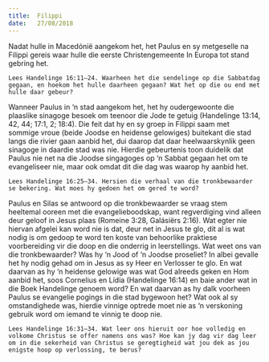 ```yaml
---
title:  Filippi
date:   27/08/2018
---
```


Nadat hulle in Macedónië aangekom het, het Paulus en sy metgeselle na Filippi gereis waar hulle die eerste Christengemeente In Europa tot stand gebring het.

`Lees Handelinge 16:11–24. Waarheen het die sendelinge op die Sabbatdag gegaan, en hoekom het hulle daarheen gegaan? Wat het op die ou end met hulle daar gebeur?`

Wanneer Paulus in ‘n stad aangekom het, het hy oudergewoonte die plaaslike sinagoge besoek om teenoor die Jode te getuig (Handelinge 13:14, 42, 44; 17:1, 2; 18:4). Die feit dat hy en sy groep in Filippi saam met sommige vroue (beide Joodse en heidense gelowiges) buitekant die stad langs die rivier gaan aanbid het, dui daarop dat daar heelwaarskynlik geen sinagoge in daardie stad was nie. Hierdie gebeurtenis toon duidelik dat Paulus nie net na die Joodse singagoges op ‘n Sabbat gegaan het om te evangeliseer nie, maar ook omdat dit die dag was waarop hy aanbid het.

`Lees Handelinge 16:25–34. Hersien die verhaal van die tronkbewaarder se bekering. Wat moes hy gedoen het om gered te word?`

Paulus en Silas se antwoord op die tronkbewaarder se vraag stem heeltemal ooreen met die evangelieboodskap, want regverdiging vind alleen deur geloof in Jesus plaas (Romeine 3:28, Galásiërs 2:16). Wat egter nie hiervan afgelei kan word nie is dat, deur net in Jesus te glo, dit al is wat nodig is om gedoop te word ten koste van behoorlike praktiese voorbereiding vir die doop en die onderrig in leerstellings. Wat weet ons van die tronkbewaarder? Was hy ‘n Jood of ‘n Joodse proseliet? In albei gevalle het hy nodig gehad om in Jesus as sy Heer en Verlosser te glo. En wat daarvan as hy ‘n heidense gelowige was wat God alreeds geken en Hom aanbid het, soos Cornelius en Lídia (Handelinge 16:14) en baie ander wat in die Boek Handelinge genoem word? En wat daarvan as hy dalk voorheen Paulus se evangelie pogings in die stad bygewoon het? Wat ook al sy omstandighede was, hierdie vinnige optrede moet nie as ‘n verskoning gebruik word om iemand te vinnig te doop nie.

`Lees Handelinge 16:31–34. Wat leer ons hieruit oor hoe volledig en volkome Christus se offer namens ons was? Hoe kan jy dag vir dag leer om in die sekerheid van Christus se geregtigheid wat jou dek as jou enigste hoop op verlossing, te berus?`